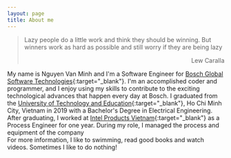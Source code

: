 ```yaml
---
layout: page
title: About me
---
```

> Lazy people do a little work and think they should be winning. But winners work as hard as possible and still worry if they are being lazy
> <div style="text-align: right"> Lew Caralla </div>

My name is Nguyen Van Minh and I'm a Software Engineer for [Bosch Global Software Technologies](https://www.bosch.com.vn/en/){:target="_blank"}. I'm an accomplished coder and programmer, and I enjoy using my skills to contribute to the exciting technological advances that happen every day at Bosch. I graduated from the [University of Technology and Education](http://hcmute.edu.vn/){:target="_blank"}, Ho Chi Minh City, Vietnam in 2019 with a Bachelor's Degree in Electrical Engineering.  After graduating, I worked at [Intel Products Vietnam](https://www.intel.vn/){:target="_blank"} as a Process Engineer for one year. During my role, I managed the process and equipment of the company  
For more information, I like to swimming, read good books and watch videos. Sometimes I like to do nothing!
